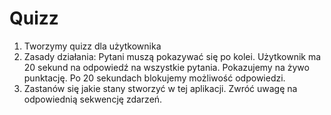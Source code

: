# Quizz

1. Tworzymy quizz dla użytkownika
2. Zasady działania: Pytani muszą pokazywać się po kolei. Użytkownik ma 20 sekund na odpowiedź na wszystkie pytania. Pokazujemy na żywo punktację. Po 20 sekundach blokujemy możliwość odpowiedzi.
3. Zastanów się jakie stany stworzyć w tej aplikacji. Zwróć uwagę na odpowiednią sekwencję zdarzeń.

